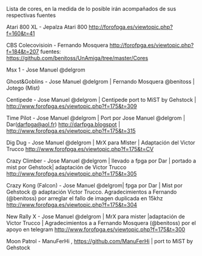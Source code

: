 Lista de cores, en la medida de lo posible irán acompañados de sus respectivas fuentes

Atari 800 XL - Jepalza Atari 800 http://forofpga.es/viewtopic.php?f=160&t=41

CBS Colecovisioin - Fernando Mosquera http://forofpga.es/viewtopic.php?f=184&t=207 fuentes:   https://github.com/benitoss/UnAmiga/tree/master/Cores

Msx 1 - Jose Manuel @delgrom

Ghost&Goblins - Jose Manuel @delgrom | Fernando Mosquera @benitoss | Jotego (Mist)

Centipede - Jose Manuel @delgrom | Centipede port to MiST by Gehstock | http://www.forofpga.es/viewtopic.php?f=175&t=309

Time Pilot - Jose Manuel @delgrom | Port por Jose Manuel @delgrom | Dar(darfpga@aol.fr) http://darfpga.blogspot | http://www.forofpga.es/viewtopic.php?f=175&t=315

Dig Dug - Jose Manuel @delgrom | MrX para MIster | Adaptación del Victor Trucco http://www.forofpga.es/viewtopic.php?f=175&t=CV

Crazy Climber - Jose Manuel @delgrom | llevado a fpga por Dar | portado a mist por Gehstock| adaptación de Victor Trucco http://www.forofpga.es/viewtopic.php?f=175&t=305

Crazy Kong (Falcon) - Jose Manuel @delgrom| fpga por Dar | Mist por Gehstock @ adaptación Victor Trucco. Agradecimientos a Fernando (@benitoss) por arreglar el fallo de imagen duplicada en 15khz http://www.forofpga.es/viewtopic.php?f=175&t=304

New Rally X - Jose Manuel @delgrom | MrX para mister |adaptación de Victor Trucco | Agradecimientos a a Fernando Mosquera (@benitoss) por el apoyo en telegram http://www.forofpga.es/viewtopic.php?f=175&t=300

Moon Patrol - ManuFerHi , https://github.com/ManuFerHi | port to MiST by Gehstock
